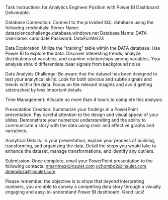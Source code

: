 Task Instructions for Analytics Engineer Position with Power BI Dashboard Deliverable:

Database Connection:
Connect to the provided SQL database using the following credentials:
Server Name: datasciencechallenge.database.windows.net
Database Name: DATA
Username: candidate
Password: DataForMe123

Data Exploration:
Utilize the "training" table within the DATA database.
Use Power BI to explore the data.
Discover interesting trends, analyze distributions of variables, and examine relationships among variables.
Your analysis should differentiate clear signals from background noise.

Data Analysis Challenge:
Be aware that the dataset has been designed to test your analytical skills.
Look for both obvious and subtle signals and trends within the data.
Focus on the relevant insights and avoid getting sidetracked by less important details.

Time Management:
Allocate no more than 4 hours to complete this analysis.

Presentation Creation:
Summarize your findings in a PowerPoint presentation.
Pay careful attention to the design and visual appeal of your slides.
Demonstrate your numerical understanding and the ability to communicate a story with the data using clear and effective graphs and narratives.

Analytical Details:
In your presentation, explain your process of building, transforming, and organizing the data.
Detail the steps you would take to enhance the dataset, manage transformations, and identify any outliers.

Submission:
Once complete, email your PowerPoint presentation to the following contacts:
nmartinez@insulet.com
uchombo2@insulet.com
dmendoza@insulet.com

Please remember, the objective is to show that beyond interpreting numbers, you are able to convey a compelling data story through a visually engaging and easy-to-understand Power BI dashboard. Good luck!
